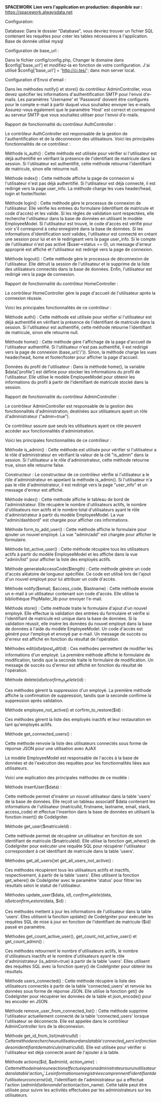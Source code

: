 **SPACEWORK**
**Lien vers l'application en production: disponible sur :** https://spacework.alwaysdata.net


Configuration:


Database:
Dans le dossier "Database", vous devriez trouver un fichier SQL contenant les requêtes pour créer les tables nécessaires à l'application. 
Base de donnée utilisé mysql

Configuration de base_url :

Dans le fichier config/config.php, Changer le domaine dans $config['base_url'] et modifiez-la en fonction de votre configuration.
J'ai utilisé $config['base_url'] = 'http://ci.tes/'; dans mon server local.

Configuration d'Envoi d'email :

Dans les méthodes notify() et store() du contrôleur AdminController, 
vous devez spécifier les informations d'authentification SMTP pour l'envoi d'e-mails. Les paramètres 'Username' et 'Password' doivent être configurés pour le compte e-mail à partir duquel vous souhaitez envoyer les e-mails. 
Assurez-vous également que le paramètre 'Host' est correct et correspond au serveur SMTP que vous souhaitez utiliser pour l'envoi d'e-mails.





Rapport de fonctionnalité du contrôleur AuthController :

Le contrôleur AuthController est responsable de la gestion de l'authentification et de la déconnexion des utilisateurs.
 Voici les principales fonctionnalités de ce contrôleur :

Méthode is_auth() : 
Cette méthode est utilisée pour vérifier si l'utilisateur est déjà authentifié en vérifiant la présence de l'identifiant de matricule dans la session. 
Si l'utilisateur est authentifié, cette méthode retourne l'identifiant de matricule, sinon elle retourne null.

Méthode index() : 
Cette méthode affiche la page de connexion si l'utilisateur n'est pas déjà authentifié. Si l'utilisateur est déjà connecté, 
il est redirigé vers la page user_info. La méthode charge les vues header/head, login et footer/footer.

Méthode login() : 
Cette méthode gère le processus de connexion de l'utilisateur. Elle vérifie les entrées du formulaire (identifiant de matricule et code d'accès) et les valide.
Si les règles de validation sont respectées, elle recherche l'utilisateur dans la base de données en utilisant le modèle EmployeeModel. Si l'utilisateur est trouvé, le code d'accès est vérifié pour voir s'il correspond à celui enregistré dans la base de données. 
Si les informations d'identification sont valides, l'utilisateur est connecté en créant une session pour lui et en le redirigeant vers la page user_info. Si le compte de l'utilisateur n'est pas activé ($user->status == 0), un message d'erreur approprié est affiché et l'utilisateur est redirigé vers la page de connexion.

Méthode logout() : 
Cette méthode gère le processus de déconnexion de l'utilisateur. Elle détruit la session de l'utilisateur et le supprime de la liste des utilisateurs connectés dans la base de données.
 Enfin, l'utilisateur est redirigé vers la page de connexion.




Rapport de fonctionnalité du contrôleur HomeController :

Le contrôleur HomeController gère la page d'accueil de l'utilisateur après la connexion réussie. 


Voici les principales fonctionnalités de ce contrôleur :

Méthode auth() : 
Cette méthode est utilisée pour vérifier si l'utilisateur est déjà authentifié en vérifiant la présence de l'identifiant de matricule dans la session. 
Si l'utilisateur est authentifié, cette méthode retourne l'identifiant de matricule, sinon elle retourne null.

Méthode home() : 
Cette méthode gère l'affichage de la page d'accueil de l'utilisateur authentifié. Si l'utilisateur n'est pas authentifié, 
il est redirigé vers la page de connexion (base_url('/')). Sinon, la méthode charge les vues header/head, home et footer/footer pour afficher la page d'accueil.

Données du profil de l'utilisateur : 
Dans la méthode home(), la variable $data['profile'] est définie pour stocker les informations du profil de l'utilisateur. 
Elle utilise le modèle EmployeeModel pour obtenir les informations du profil à partir de l'identifiant de matricule stocké dans la session.



Rapport de fonctionnalité du contrôleur AdminController :

Le contrôleur AdminController est responsable de la gestion des fonctionnalités d'administration, destinées aux utilisateurs ayant un rôle d'administrateur ("admin=true"). 

Ce contrôleur assure que seuls les utilisateurs ayant ce rôle peuvent accéder aux fonctionnalités d'administration.

 Voici les principales fonctionnalités de ce contrôleur :

Méthode is_admin() : 
Cette méthode est utilisée pour vérifier si l'utilisateur a le rôle d'administrateur en vérifiant la valeur de la clé "is_admin" dans la session. 
Si l'utilisateur a le rôle d'administrateur, cette méthode retourne true, sinon elle retourne false.

Constructeur :
 Le constructeur de ce contrôleur vérifie si l'utilisateur a le rôle d'administrateur en appelant la méthode is_admin(). 
 Si l'utilisateur n'a pas le rôle d'administrateur, il est redirigé vers la page "user_info" et un message d'erreur est affiché.

Méthode index() : 
Cette méthode affiche le tableau de bord de l'administrateur. 
Elle récupère le nombre d'utilisateurs actifs, le nombre d'utilisateurs non actifs et le nombre total d'utilisateurs ayant le rôle d'administrateur à partir du modèle EmployeeModel. 
La vue "admin/dashbord" est chargée pour afficher ces informations.

Méthode form_to_add_user()
 : Cette méthode affiche le formulaire pour ajouter un nouvel employé. 
 La vue "admin/add" est chargée pour afficher le formulaire.

Méthode list_active_user() : 
Cette méthode récupère tous les utilisateurs actifs à partir du modèle EmployeeModel et les affiche dans la vue "admin/list" pour afficher la liste des employés actifs.

Méthode generateAccessCode($length) : 
Cette méthode génère un code d'accès aléatoire de longueur spécifiée. 
Ce code est utilisé lors de l'ajout d'un nouvel employé pour lui attribuer un code d'accès.

Méthode notify($email, $access_code, $lastname) :
 Cette méthode envoie un e-mail à un utilisateur contenant son code d'accès. 
 Elle utilise la bibliothèque PhpMailer_lib pour envoyer l'e-mail.

Méthode store() : 
Cette méthode traite le formulaire d'ajout d'un nouvel employé.
 Elle effectue la validation des entrées du formulaire et vérifie si l'identifiant de matricule est unique dans la base de données. 
 Si la validation réussit, elle insère les données du nouvel employé dans la base de données à l'aide du modèle EmployeeModel. 
 Un code d'accès est généré pour l'employé et envoyé par e-mail. 
 Un message de succès ou d'erreur est affiché en fonction du résultat de l'opération.

Méthodes edit($id) et post_edit($id) : 
Ces méthodes permettent de modifier les informations d'un employé. 
La première méthode affiche le formulaire de modification, tandis que la seconde traite le formulaire de modification. 
Un message de succès ou d'erreur est affiché en fonction du résultat de l'opération.

Méthode delete($id) et corfirm_to_delete($id) : 

Ces méthodes gèrent la suppression d'un employé.
 La première méthode affiche la confirmation de suppression, tandis que la seconde confirme la suppression après validation.

Méthode employee_not_active() et corfirm_to_restore($id) : 

Ces méthodes gèrent la liste des employés inactifs et leur restauration en tant qu'employés actifs.

Méthode get_connected_users() :

 Cette méthode renvoie la liste des utilisateurs connectés sous forme de réponse JSON pour une utilisation avec AJAX



Le modèle EmployeeModel est responsable de l'accès à la base de données et de l'exécution des requêtes pour les fonctionnalités liées aux utilisateurs. 

Voici une explication des principales méthodes de ce modèle :

Méthode insertUser($data) : 

Cette méthode permet d'insérer un nouvel utilisateur dans la table 'users' de la base de données. 
Elle reçoit un tableau associatif $data contenant les informations de l'utilisateur (matriculId, firstname, lastname, email, stack, access_code) et effectue l'insertion dans la base de données en utilisant la fonction insert() de CodeIgniter.

Méthode get_user($matriculeId) :

 Cette méthode permet de récupérer un utilisateur en fonction de son identifiant de matricule ($matriculeId).
 Elle utilise la fonction get_where() de CodeIgniter pour exécuter une requête SQL pour récupérer l'utilisateur correspondant à cet identifiant de matricule dans la table 'users'.

Méthodes get_all_users()et get_all_users_not_active() :

 Ces méthodes récupèrent tous les utilisateurs actifs et inactifs, respectivement, à partir de la table 'users'.
 Elles utilisent la fonction get_where() de CodeIgniter avec le paramètre 'status' pour filtrer les résultats selon le statut de l'utilisateur.

Méthodes update_user($data, $id), confirm_delete($data, $id) et confirm_restore($data, $id) : 

Ces méthodes mettent à jour les informations de l'utilisateur dans la table 'users'.
 Elles utilisent la fonction update() de CodeIgniter pour exécuter les requêtes SQL de mise à jour en fonction de l'identifiant de matricule ($id) passé en paramètre.

Méthodes get_count_active_user(), get_count_not_active_user() et get_count_admin() : 

Ces méthodes retournent le nombre d'utilisateurs actifs, le nombre d'utilisateurs inactifs et 
le nombre d'utilisateurs ayant le rôle d'administrateur (is_admin=true) à partir de la table 'users'. Elles utilisent 
des requêtes SQL avec la fonction query() de CodeIgniter pour obtenir les résultats.

Méthode users_connected() : 
Cette méthode récupère la liste des utilisateurs connectés à partir de la table 'connected_users' et renvoie les données sous forme de réponse JSON.
 Elle utilise la fonction get() de CodeIgniter pour récupérer les données de la table et json_encode() pour les encoder en JSON.

Méthode remove_user_from_connected_list() : 
Cette méthode supprime l'utilisateur actuellement connecté de la table 'connected_users' lorsque l'utilisateur se déconnecte.
 Elle est appelée dans le contrôleur AdminController lors de la déconnexion.

Méthode get_id_from_list($matriculId) : 
Cette méthode recherche un utilisateur dans la table 'connected_users' en fonction de son identifiant de matricule ($matriculId). 
Elle est utilisée pour vérifier si l'utilisateur est déjà connecté avant de l'ajouter à la table.

Méthode actions($id, $adminId, $action_name) : 
Cette méthode insère une action effectuée par un administrateur sur un utilisateur dans la table 'action_s'. 
Les informations enregistrées comprennent l'identifiant de l'utilisateur concerné ($id), l'identifiant de l'administrateur qui a effectué l'action ($adminId) et le nom de l'action ($action_name). 
Cette table peut être utilisée pour suivre les activités effectuées par les administrateurs sur les utilisateurs.

